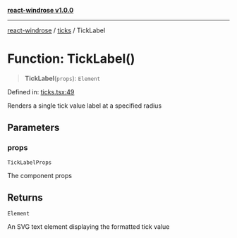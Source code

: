 [**react-windrose v1.0.0**](../../README.md)

***

[react-windrose](../../README.md) / [ticks](../README.md) / TickLabel

# Function: TickLabel()

> **TickLabel**(`props`): `Element`

Defined in: [ticks.tsx:49](https://github.com/JulesBlm/react-windrose/blob/4c90b4c4e20ea2808adde010911e8780345b3f2c/src/ticks.tsx#L49)

Renders a single tick value label at a specified radius

## Parameters

### props

`TickLabelProps`

The component props

## Returns

`Element`

An SVG text element displaying the formatted tick value
